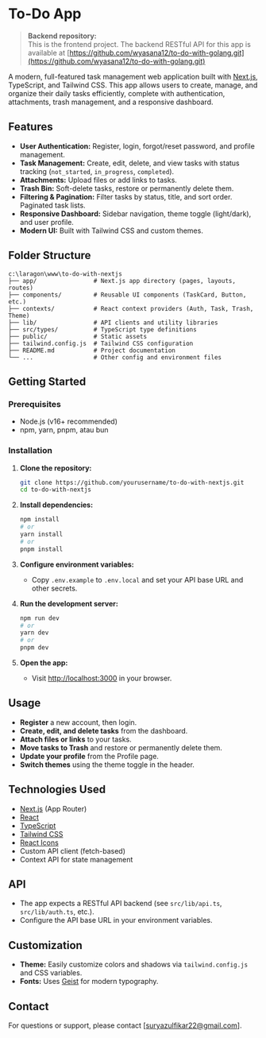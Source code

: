 # To-Do App

> **Backend repository:**  
> This is the frontend project. The backend RESTful API for this app is available at [https://github.com/wyasana12/to-do-with-golang.git](https://github.com/wyasana12/to-do-with-golang.git)

A modern, full-featured task management web application built with [Next.js](https://nextjs.org), TypeScript, and Tailwind CSS. This app allows users to create, manage, and organize their daily tasks efficiently, complete with authentication, attachments, trash management, and a responsive dashboard.

## Features

- **User Authentication:** Register, login, forgot/reset password, and profile management.
- **Task Management:** Create, edit, delete, and view tasks with status tracking (`not_started`, `in_progress`, `completed`).
- **Attachments:** Upload files or add links to tasks.
- **Trash Bin:** Soft-delete tasks, restore or permanently delete them.
- **Filtering & Pagination:** Filter tasks by status, title, and sort order. Paginated task lists.
- **Responsive Dashboard:** Sidebar navigation, theme toggle (light/dark), and user profile.
- **Modern UI:** Built with Tailwind CSS and custom themes.

## Folder Structure

```
c:\laragon\www\to-do-with-nextjs
├── app/                # Next.js app directory (pages, layouts, routes)
├── components/         # Reusable UI components (TaskCard, Button, etc.)
├── contexts/           # React context providers (Auth, Task, Trash, Theme)
├── lib/                # API clients and utility libraries
├── src/types/          # TypeScript type definitions
├── public/             # Static assets
├── tailwind.config.js  # Tailwind CSS configuration
├── README.md           # Project documentation
└── ...                 # Other config and environment files
```

## Getting Started

### Prerequisites

- Node.js (v16+ recommended)
- npm, yarn, pnpm, atau bun

### Installation

1. **Clone the repository:**

   ```bash
   git clone https://github.com/yourusername/to-do-with-nextjs.git
   cd to-do-with-nextjs
   ```

2. **Install dependencies:**

   ```bash
   npm install
   # or
   yarn install
   # or
   pnpm install
   ```

3. **Configure environment variables:**

   - Copy `.env.example` to `.env.local` and set your API base URL and other secrets.

4. **Run the development server:**

   ```bash
   npm run dev
   # or
   yarn dev
   # or
   pnpm dev
   ```

5. **Open the app:**
   - Visit [http://localhost:3000](http://localhost:3000) in your browser.

## Usage

- **Register** a new account, then login.
- **Create, edit, and delete tasks** from the dashboard.
- **Attach files or links** to your tasks.
- **Move tasks to Trash** and restore or permanently delete them.
- **Update your profile** from the Profile page.
- **Switch themes** using the theme toggle in the header.

## Technologies Used

- [Next.js](https://nextjs.org/) (App Router)
- [React](https://react.dev/)
- [TypeScript](https://www.typescriptlang.org/)
- [Tailwind CSS](https://tailwindcss.com/)
- [React Icons](https://react-icons.github.io/react-icons/)
- Custom API client (fetch-based)
- Context API for state management

## API

- The app expects a RESTful API backend (see `src/lib/api.ts`, `src/lib/auth.ts`, etc.).
- Configure the API base URL in your environment variables.

## Customization

- **Theme:** Easily customize colors and shadows via `tailwind.config.js` and CSS variables.
- **Fonts:** Uses [Geist](https://vercel.com/font) for modern typography.

## Contact

For questions or support, please contact [suryazulfikar22@gmail.com].

